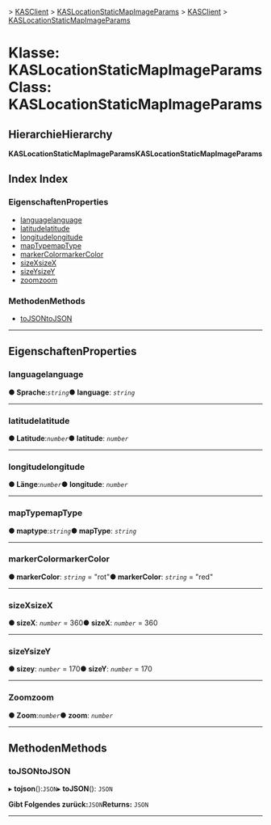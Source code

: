 <span data-ttu-id="c21cb-101">[](../README.md) > [KASClient](../modules/kasclient.md) > [KASLocationStaticMapImageParams](../classes/kasclient.kaslocationstaticmapimageparams.md)</span><span class="sxs-lookup"><span data-stu-id="c21cb-101">[](../README.md) > [KASClient](../modules/kasclient.md) > [KASLocationStaticMapImageParams](../classes/kasclient.kaslocationstaticmapimageparams.md)</span></span>

# <a name="class-kaslocationstaticmapimageparams"></a><span data-ttu-id="c21cb-102">Klasse: KASLocationStaticMapImageParams</span><span class="sxs-lookup"><span data-stu-id="c21cb-102">Class: KASLocationStaticMapImageParams</span></span>

## <a name="hierarchy"></a><span data-ttu-id="c21cb-103">Hierarchie</span><span class="sxs-lookup"><span data-stu-id="c21cb-103">Hierarchy</span></span>

<span data-ttu-id="c21cb-104">**KASLocationStaticMapImageParams**</span><span class="sxs-lookup"><span data-stu-id="c21cb-104">**KASLocationStaticMapImageParams**</span></span>

## <a name="index"></a><span data-ttu-id="c21cb-105">Index </span><span class="sxs-lookup"><span data-stu-id="c21cb-105">Index</span></span>

### <a name="properties"></a><span data-ttu-id="c21cb-106">Eigenschaften</span><span class="sxs-lookup"><span data-stu-id="c21cb-106">Properties</span></span>

* [<span data-ttu-id="c21cb-107">language</span><span class="sxs-lookup"><span data-stu-id="c21cb-107">language</span></span>](kasclient.kaslocationstaticmapimageparams.md#language)
* [<span data-ttu-id="c21cb-108">latitude</span><span class="sxs-lookup"><span data-stu-id="c21cb-108">latitude</span></span>](kasclient.kaslocationstaticmapimageparams.md#latitude)
* [<span data-ttu-id="c21cb-109">longitude</span><span class="sxs-lookup"><span data-stu-id="c21cb-109">longitude</span></span>](kasclient.kaslocationstaticmapimageparams.md#longitude)
* [<span data-ttu-id="c21cb-110">mapType</span><span class="sxs-lookup"><span data-stu-id="c21cb-110">mapType</span></span>](kasclient.kaslocationstaticmapimageparams.md#maptype)
* [<span data-ttu-id="c21cb-111">markerColor</span><span class="sxs-lookup"><span data-stu-id="c21cb-111">markerColor</span></span>](kasclient.kaslocationstaticmapimageparams.md#markercolor)
* [<span data-ttu-id="c21cb-112">sizeX</span><span class="sxs-lookup"><span data-stu-id="c21cb-112">sizeX</span></span>](kasclient.kaslocationstaticmapimageparams.md#sizex)
* [<span data-ttu-id="c21cb-113">sizeY</span><span class="sxs-lookup"><span data-stu-id="c21cb-113">sizeY</span></span>](kasclient.kaslocationstaticmapimageparams.md#sizey)
* [<span data-ttu-id="c21cb-114">zoom</span><span class="sxs-lookup"><span data-stu-id="c21cb-114">zoom</span></span>](kasclient.kaslocationstaticmapimageparams.md#zoom)
### <a name="methods"></a><span data-ttu-id="c21cb-115">Methoden</span><span class="sxs-lookup"><span data-stu-id="c21cb-115">Methods</span></span>

* [<span data-ttu-id="c21cb-116">toJSON</span><span class="sxs-lookup"><span data-stu-id="c21cb-116">toJSON</span></span>](kasclient.kaslocationstaticmapimageparams.md#tojson)

---

## <a name="properties"></a><span data-ttu-id="c21cb-117">Eigenschaften</span><span class="sxs-lookup"><span data-stu-id="c21cb-117">Properties</span></span>

<a id="language"></a>

###  <a name="language"></a><span data-ttu-id="c21cb-118">language</span><span class="sxs-lookup"><span data-stu-id="c21cb-118">language</span></span>

<span data-ttu-id="c21cb-119">**● Sprache**:*`string`*</span><span class="sxs-lookup"><span data-stu-id="c21cb-119">**● language**: *`string`*</span></span>

___

<a id="latitude"></a>

###  <a name="latitude"></a><span data-ttu-id="c21cb-120">latitude</span><span class="sxs-lookup"><span data-stu-id="c21cb-120">latitude</span></span>

<span data-ttu-id="c21cb-121">**● Latitude**:*`number`*</span><span class="sxs-lookup"><span data-stu-id="c21cb-121">**● latitude**: *`number`*</span></span>

___

<a id="longitude"></a>

###  <a name="longitude"></a><span data-ttu-id="c21cb-122">longitude</span><span class="sxs-lookup"><span data-stu-id="c21cb-122">longitude</span></span>

<span data-ttu-id="c21cb-123">**● Länge**:*`number`*</span><span class="sxs-lookup"><span data-stu-id="c21cb-123">**● longitude**: *`number`*</span></span>

___

<a id="maptype"></a>

###  <a name="maptype"></a><span data-ttu-id="c21cb-124">mapType</span><span class="sxs-lookup"><span data-stu-id="c21cb-124">mapType</span></span>

<span data-ttu-id="c21cb-125">**● maptype**:*`string`*</span><span class="sxs-lookup"><span data-stu-id="c21cb-125">**● mapType**: *`string`*</span></span>

___

<a id="markercolor"></a>

###  <a name="markercolor"></a><span data-ttu-id="c21cb-126">markerColor</span><span class="sxs-lookup"><span data-stu-id="c21cb-126">markerColor</span></span>

<span data-ttu-id="c21cb-127">**● markerColor**: *`string`* = "rot"</span><span class="sxs-lookup"><span data-stu-id="c21cb-127">**● markerColor**: *`string`* = "red"</span></span>

___

<a id="sizex"></a>

###  <a name="sizex"></a><span data-ttu-id="c21cb-128">sizeX</span><span class="sxs-lookup"><span data-stu-id="c21cb-128">sizeX</span></span>

<span data-ttu-id="c21cb-129">**● sizeX**: *`number`* = 360</span><span class="sxs-lookup"><span data-stu-id="c21cb-129">**● sizeX**: *`number`* = 360</span></span>

___

<a id="sizey"></a>

###  <a name="sizey"></a><span data-ttu-id="c21cb-130">sizeY</span><span class="sxs-lookup"><span data-stu-id="c21cb-130">sizeY</span></span>

<span data-ttu-id="c21cb-131">**● sizey**: *`number`* = 170</span><span class="sxs-lookup"><span data-stu-id="c21cb-131">**● sizeY**: *`number`* = 170</span></span>

___

<a id="zoom"></a>

###  <a name="zoom"></a><span data-ttu-id="c21cb-132">Zoom</span><span class="sxs-lookup"><span data-stu-id="c21cb-132">zoom</span></span>

<span data-ttu-id="c21cb-133">**● Zoom**:*`number`*</span><span class="sxs-lookup"><span data-stu-id="c21cb-133">**● zoom**: *`number`*</span></span>

___

## <a name="methods"></a><span data-ttu-id="c21cb-134">Methoden</span><span class="sxs-lookup"><span data-stu-id="c21cb-134">Methods</span></span>

<a id="tojson"></a>

###  <a name="tojson"></a><span data-ttu-id="c21cb-135">toJSON</span><span class="sxs-lookup"><span data-stu-id="c21cb-135">toJSON</span></span>

<span data-ttu-id="c21cb-136">▸ **tojson**():`JSON`</span><span class="sxs-lookup"><span data-stu-id="c21cb-136">▸ **toJSON**(): `JSON`</span></span>

<span data-ttu-id="c21cb-137">**Gibt Folgendes zurück:**`JSON`</span><span class="sxs-lookup"><span data-stu-id="c21cb-137">**Returns:** `JSON`</span></span>

___

